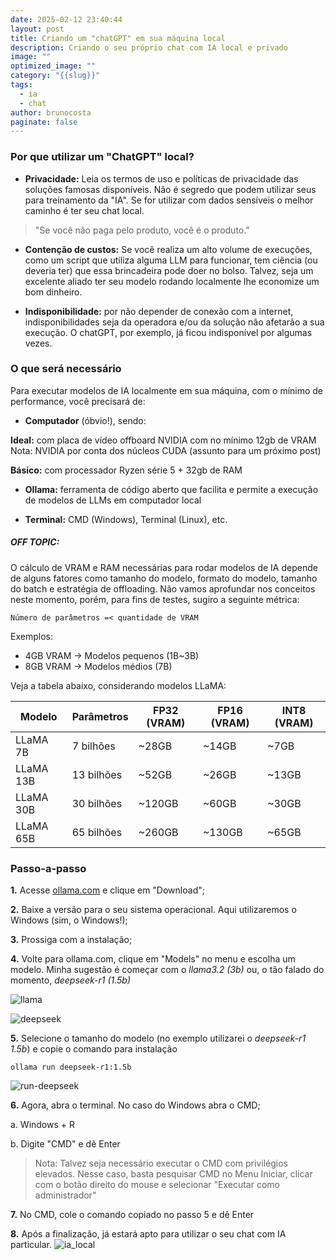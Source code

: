 ```yaml
---
date: 2025-02-12 23:40:44
layout: post
title: Criando um "chatGPT" em sua máquina local
description: Criando o seu próprio chat com IA local e privado
image: ""
optimized_image: ""
category: "{{slug}}"
tags:
  - ia
  - chat
author: brunocosta
paginate: false
---
```

### Por que utilizar um "ChatGPT" local?



* **Privacidade:** Leia os termos de uso e políticas de privacidade das soluções famosas disponíveis. Não é segredo que podem utilizar seus para treinamento da "IA". Se for utilizar com dados sensíveis o melhor caminho é ter seu chat local.

>"Se você não paga pelo produto, você é o produto."


* **Contenção de custos:** Se você realiza um alto volume de execuções, como um script que utiliza alguma LLM para funcionar, tem ciência (ou deveria ter) que essa brincadeira pode doer no bolso. Talvez, seja um excelente aliado ter seu modelo rodando localmente lhe economize um bom dinheiro.


* **Indisponibilidade:** por não depender de conexão com a internet, indisponibilidades seja da operadora e/ou da solução não afetarão a sua execução. O chatGPT, por exemplo, já ficou indisponível por algumas vezes.



### O que será necessário



Para executar modelos de IA localmente em sua máquina, com o mínimo de performance, você precisará de:



* **Computador** (óbvio!), sendo:


**Ideal:** com placa de vídeo offboard NVIDIA com no mínimo 12gb de VRAM
Nota: NVIDIA por conta dos núcleos CUDA (assunto para um próximo post)

**Básico:** com processador Ryzen série 5 + 32gb de RAM

* **Ollama:** ferramenta de código aberto que facilita e permite a execução de modelos de LLMs em computador local

* **Terminal:** CMD (Windows), Terminal (Linux), etc.


##### OFF TOPIC: #####


O cálculo de VRAM e RAM necessárias para rodar modelos de IA depende de alguns fatores como tamanho do modelo, formato do modelo, tamanho do batch e estratégia de offloading. Não vamos aprofundar nos conceitos neste momento, porém, para fins de testes, sugiro a seguinte métrica:




```Número de parâmetros =< quantidade de VRAM```




Exemplos:
* 4GB VRAM → Modelos pequenos (1B~3B)
* 8GB VRAM → Modelos médios (7B)



Veja a tabela abaixo, considerando modelos LLaMA:



| Modelo     | Parâmetros  | FP32 (VRAM) | FP16 (VRAM) | INT8 (VRAM) |
|-----------|------------|-------------|-------------|-------------|
| LLaMA 7B  | 7 bilhões  | ~28GB       | ~14GB       | ~7GB        |
| LLaMA 13B | 13 bilhões | ~52GB       | ~26GB       | ~13GB       |
| LLaMA 30B | 30 bilhões | ~120GB      | ~60GB       | ~30GB       |
| LLaMA 65B | 65 bilhões | ~260GB      | ~130GB      | ~65GB       |




### Passo-a-passo


**1.** Acesse [ollama.com](https://ollama.com/) e clique em "Download";


**2.** Baixe a versão para o seu sistema operacional. Aqui utilizaremos o Windows (sim, o Windows!);


**3.** Prossiga com a instalação;


**4.** Volte para ollama.com, clique em "Models" no menu e escolha um modelo. Minha sugestão é começar com o *llama3.2 (3b)* ou, o tão falado do momento, *deepseek-r1 (1.5b)*





![llama](https://res.cloudinary.com/k4bv734/image/upload/v1739412208/blog_content/ia_local_1_d1pfwz.png)


![deepseek](https://res.cloudinary.com/k4bv734/image/upload/v1739412232/blog_content/ia_local_2_h3gotd.png)

**5.** Selecione o tamanho do modelo (no exemplo utilizarei o *deepseek-r1 1.5b*)  e copie o comando para instalação


```
ollama run deepseek-r1:1.5b
```


![run-deepseek](https://res.cloudinary.com/k4bv734/image/upload/v1739412231/blog_content/ia_local_3_mk33oj.png)

**6.** Agora, abra o terminal. No caso do Windows abra o CMD;

a. Windows + R

b. Digite "CMD" e dê Enter


>Nota: Talvez seja necessário executar o CMD com privilégios elevados. Nesse caso, basta pesquisar CMD no Menu Iniciar, clicar com o botão direito do mouse e selecionar "Executar como administrador"


**7.** No CMD, cole o comando copiado no passo 5 e dê Enter


**8.** Após a finalização, já estará apto para utilizar o seu chat com IA particular.
![ia_local](https://res.cloudinary.com/k4bv734/image/upload/v1739412211/blog_content/ia_local_5_qxpqhm.png)


